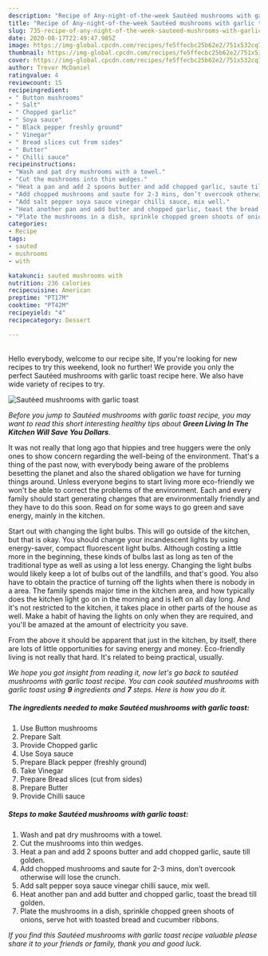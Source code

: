 ```yaml
---
description: "Recipe of Any-night-of-the-week Sautéed mushrooms with garlic toast"
title: "Recipe of Any-night-of-the-week Sautéed mushrooms with garlic toast"
slug: 735-recipe-of-any-night-of-the-week-sauteed-mushrooms-with-garlic-toast
date: 2020-08-17T22:49:47.985Z
image: https://img-global.cpcdn.com/recipes/fe5ffecbc25b62e2/751x532cq70/sauteed-mushrooms-with-garlic-toast-recipe-main-photo.jpg
thumbnail: https://img-global.cpcdn.com/recipes/fe5ffecbc25b62e2/751x532cq70/sauteed-mushrooms-with-garlic-toast-recipe-main-photo.jpg
cover: https://img-global.cpcdn.com/recipes/fe5ffecbc25b62e2/751x532cq70/sauteed-mushrooms-with-garlic-toast-recipe-main-photo.jpg
author: Trevor McDaniel
ratingvalue: 4
reviewcount: 15
recipeingredient:
- " Button mushrooms"
- " Salt"
- " Chopped garlic"
- " Soya sauce"
- " Black pepper freshly ground"
- " Vinegar"
- " Bread slices cut from sides"
- " Butter"
- " Chilli sauce"
recipeinstructions:
- "Wash and pat dry mushrooms with a towel."
- "Cut the mushrooms into thin wedges."
- "Heat a pan and add 2 spoons butter and add chopped garlic, saute till golden."
- "Add chopped mushrooms and saute for 2-3 mins, don’t overcook otherwise will lose the crunch."
- "Add salt pepper soya sauce vinegar chilli sauce, mix well."
- "Heat another pan and add butter and chopped garlic, toast the bread till golden."
- "Plate the mushrooms in a dish, sprinkle chopped green shoots of onions, serve hot with toasted bread and cucumber ribbons."
categories:
- Recipe
tags:
- sauted
- mushrooms
- with

katakunci: sauted mushrooms with 
nutrition: 236 calories
recipecuisine: American
preptime: "PT17M"
cooktime: "PT42M"
recipeyield: "4"
recipecategory: Dessert

---
```

<br>
Hello everybody, welcome to our recipe site, If you're looking for new recipes to try this weekend, look no further! We provide you only the perfect Sautéed mushrooms with garlic toast recipe here. We also have wide variety of recipes to try.
<br>


![Sautéed mushrooms with garlic toast](https://img-global.cpcdn.com/recipes/fe5ffecbc25b62e2/751x532cq70/sauteed-mushrooms-with-garlic-toast-recipe-main-photo.jpg)

<i>Before you jump to Sautéed mushrooms with garlic toast recipe, you may want to read this short interesting healthy tips about 
<strong>Green Living In The Kitchen Will Save You Dollars</strong>.</i>
</br>

It was not really that long ago that hippies and tree huggers were the only ones to show concern regarding the well-being of the environment. That's a thing of the past now, with everybody being aware of the problems besetting the planet and also the shared obligation we have for turning things around. Unless everyone begins to start living more eco-friendly we won't be able to correct the problems of the environment. Each and every family should start generating changes that are environmentally friendly and they have to do this soon. Read on for some ways to go green and save energy, mainly in the kitchen.

Start out with changing the light bulbs. This will go outside of the kitchen, but that is okay. You should change your incandescent lights by using energy-saver, compact fluorescent light bulbs. Although costing a little more in the beginning, these kinds of bulbs last as long as ten of the traditional type as well as using a lot less energy. Changing the light bulbs would likely keep a lot of bulbs out of the landfills, and that's good. You also have to obtain the practice of turning off the lights when there is nobody in a area. The family spends major time in the kitchen area, and how typically does the kitchen light go on in the morning and is left on all day long. And it's not restricted to the kitchen, it takes place in other parts of the house as well. Make a habit of having the lights on only when they are required, and you'll be amazed at the amount of electricity you save.

From the above it should be apparent that just in the kitchen, by itself, there are lots of little opportunities for saving energy and money. Eco-friendly living is not really that hard. It's related to being practical, usually.


<i>We hope you got insight from reading it, now let's go back to sautéed mushrooms with garlic toast recipe. You can cook sautéed mushrooms with garlic toast using <strong>9</strong> ingredients and <strong>7</strong> steps. Here is how you do it.
</i>

##### The ingredients needed to make Sautéed mushrooms with garlic toast:

1. Use  Button mushrooms
1. Prepare  Salt
1. Provide  Chopped garlic
1. Use  Soya sauce
1. Prepare  Black pepper (freshly ground)
1. Take  Vinegar
1. Prepare  Bread slices (cut from sides)
1. Prepare  Butter
1. Provide  Chilli sauce


##### Steps to make Sautéed mushrooms with garlic toast:

1. Wash and pat dry mushrooms with a towel.
1. Cut the mushrooms into thin wedges.
1. Heat a pan and add 2 spoons butter and add chopped garlic, saute till golden.
1. Add chopped mushrooms and saute for 2-3 mins, don’t overcook otherwise will lose the crunch.
1. Add salt pepper soya sauce vinegar chilli sauce, mix well.
1. Heat another pan and add butter and chopped garlic, toast the bread till golden.
1. Plate the mushrooms in a dish, sprinkle chopped green shoots of onions, serve hot with toasted bread and cucumber ribbons.


<i>If you find this Sautéed mushrooms with garlic toast recipe valuable please share it to your friends or family, thank you and good luck.</i>
